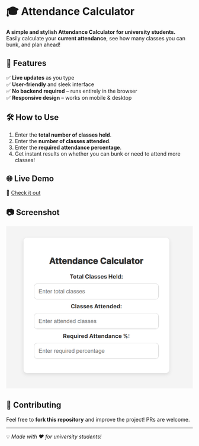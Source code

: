 # 🎓 Attendance Calculator  

**A simple and stylish Attendance Calculator for university students.**  
Easily calculate your **current attendance**, see how many classes you can bunk, and plan ahead!  

## 🚀 Features  
✅ **Live updates** as you type  
✅ **User-friendly** and sleek interface  
✅ **No backend required** – runs entirely in the browser  
✅ **Responsive design** – works on mobile & desktop  

## 🛠 How to Use  
1. Enter the **total number of classes held**.  
2. Enter the **number of classes attended**.  
3. Enter the **required attendance percentage**.  
4. Get instant results on whether you can bunk or need to attend more classes!  

## 🌐 Live Demo  
🔗 [Check it out](https://bunkit.netlify.app/)

## 📷 Screenshot  
![Attendance Calculator Preview](screenshot.png) 

## 📩 Contributing  
Feel free to **fork this repository** and improve the project! PRs are welcome.  

---

💡 *Made with ❤️ for university students!*  

